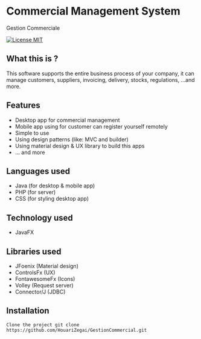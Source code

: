 # Commercial Management System
 Gestion Commerciale

[![License MIT](https://img.shields.io/badge/license-MIT-blue.svg)](https://raw.githubusercontent.com/HouariZegai/GestionCommercial/master/LICENSE)

## What this is ?
This software supports the entire business process of your company, it can manage customers, suppliers, invoicing, delivery, stocks, regulations, ...and more.

## Features
<ul>
  <li>Desktop app for commercial management</li>
  <li>Mobile app using for customer can register yourself remotely</li>
  <li>Simple to use</li>
  <li>Using design patterns (like: MVC and builder)</li>
  <li>Using material design & UX library to build this apps</li>
  <li>... and more</li>
</ul>

## Languages used
<ul>
  <li>Java (for desktop & mobile app)</li>
  <li>PHP (for server)</li>
  <li>CSS (for styling desktop app)</li>
</ul>

## Technology used
<ul>
  <li>JavaFX</li>
</ul>

## Libraries used
<ul>
  <li>JFoenix (Material design)</li>
  <li>ControlsFx (UX)</li>
  <li>FontawesomeFx (Icons)</li>
  <li>Volley (Request server)</li>
  <li>Connector/J (JDBC)</li>
</ul>

## Installation

    Clone the project git clone https://github.com/HouariZegai/GestionCommercial.git
